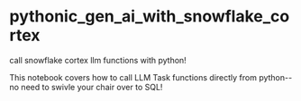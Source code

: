 # pythonic_gen_ai_with_snowflake_cortex
call snowflake cortex llm functions with python!

This notebook covers how to call LLM Task functions directly from python--no need to swivle your chair over to SQL!
